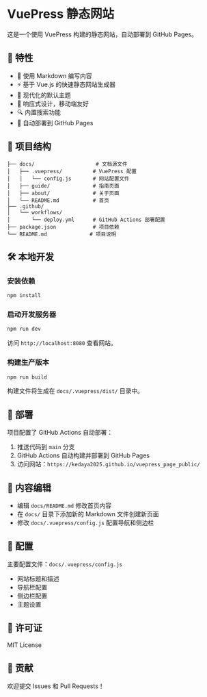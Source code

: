 # VuePress 静态网站

这是一个使用 VuePress 构建的静态网站，自动部署到 GitHub Pages。

## 🚀 特性

- 📝 使用 Markdown 编写内容
- ⚡ 基于 Vue.js 的快速静态网站生成器
- 🎨 现代化的默认主题
- 📱 响应式设计，移动端友好
- 🔍 内置搜索功能
- 🚀 自动部署到 GitHub Pages

## 📁 项目结构

```
├── docs/                    # 文档源文件
│   ├── .vuepress/          # VuePress 配置
│   │   └── config.js       # 网站配置文件
│   ├── guide/              # 指南页面
│   ├── about/              # 关于页面
│   └── README.md           # 首页
├── .github/
│   └── workflows/
│       └── deploy.yml      # GitHub Actions 部署配置
├── package.json            # 项目依赖
└── README.md              # 项目说明
```

## 🛠️ 本地开发

### 安装依赖

```bash
npm install
```

### 启动开发服务器

```bash
npm run dev
```

访问 `http://localhost:8080` 查看网站。

### 构建生产版本

```bash
npm run build
```

构建文件将生成在 `docs/.vuepress/dist/` 目录中。

## 🚀 部署

项目配置了 GitHub Actions 自动部署：

1. 推送代码到 `main` 分支
2. GitHub Actions 自动构建并部署到 GitHub Pages
3. 访问网站：`https://kedaya2025.github.io/vuepress_page_public/`

## 📝 内容编辑

- 编辑 `docs/README.md` 修改首页内容
- 在 `docs/` 目录下添加新的 Markdown 文件创建新页面
- 修改 `docs/.vuepress/config.js` 配置导航和侧边栏

## 🔧 配置

主要配置文件：`docs/.vuepress/config.js`

- 网站标题和描述
- 导航栏配置
- 侧边栏配置
- 主题设置

## 📄 许可证

MIT License

## 🤝 贡献

欢迎提交 Issues 和 Pull Requests！
